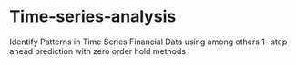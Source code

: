 # Time-series-analysis
Identify Patterns in Time Series Financial Data using among others 1- step ahead prediction with zero order hold methods
